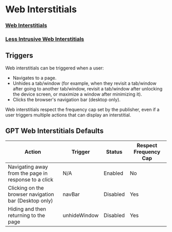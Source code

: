 # Web Interstitials

### [Web Interstitials](https://support.google.com/admanager/answer/9840201?authuser=9)

### [Less Intrusive Web Interstitials](https://developers.google.com/search/blog/2016/08/helping-users-easily-access-content-on)

## Triggers

Web interstitials can be triggered when a user:

- Navigates to a page.
- Unhides a tab/window (for example, when they revisit a tab/window after going to another tab/window, revisit a tab/window after unlocking the device screen, or maximize a window after minimizing it).
- Clicks the browser's navigation bar (desktop only).

Web interstitials respect the frequency cap set by the publisher, even if a user triggers multiple actions that can display an interstitial.

## GPT Web Interstitials Defaults

| Action                                                | Trigger      | Status   | Respect Frequency Cap |
| ----------------------------------------------------- | ------------ | -------- | --------------------- |
| Navigating away from the page in response to a click  | N/A          | Enabled  | No                    |
| Clicking on the browser navigation bar (Desktop only) | navBar       | Disabled | Yes                   |
| Hiding and then returning to the page                 | unhideWindow | Disabled | Yes                   |
